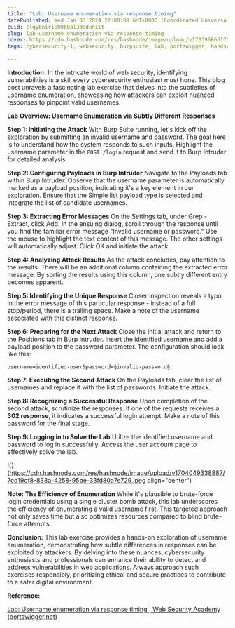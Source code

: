 ```yaml
---
title: "Lab: Username enumeration via response timing"
datePublished: Wed Jan 03 2024 22:00:09 GMT+0000 (Coordinated Universal Time)
cuid: clqybniri00060al3deduhzit
slug: lab-username-enumeration-via-response-timing
cover: https://cdn.hashnode.com/res/hashnode/image/upload/v1703968651753/5063d159-d4f1-45b7-bdb4-bf6b38835692.png
tags: cybersecurity-1, websecurity, burpsuite, lab, portswigger, handson

---
```


**Introduction:** In the intricate world of web security, identifying vulnerabilities is a skill every cybersecurity enthusiast must hone. This blog post unravels a fascinating lab exercise that delves into the subtleties of username enumeration, showcasing how attackers can exploit nuanced responses to pinpoint valid usernames.

**Lab Overview: Username Enumeration via Subtly Different Responses**

**Step 1: Initiating the Attack** With Burp Suite running, let's kick off the exploration by submitting an invalid username and password. The goal here is to understand how the system responds to such inputs. Highlight the username parameter in the `POST /login` request and send it to Burp Intruder for detailed analysis.

**Step 2: Configuring Payloads in Burp Intruder** Navigate to the Payloads tab within Burp Intruder. Observe that the username parameter is automatically marked as a payload position, indicating it's a key element in our exploration. Ensure that the Simple list payload type is selected and integrate the list of candidate usernames.

**Step 3: Extracting Error Messages** On the Settings tab, under Grep - Extract, click Add. In the ensuing dialog, scroll through the response until you find the familiar error message "Invalid username or password." Use the mouse to highlight the text content of this message. The other settings will automatically adjust. Click OK and initiate the attack.

**Step 4: Analyzing Attack Results** As the attack concludes, pay attention to the results. There will be an additional column containing the extracted error message. By sorting the results using this column, one subtly different entry becomes apparent.

**Step 5: Identifying the Unique Response** Closer inspection reveals a typo in the error message of this particular response - instead of a full stop/period, there is a trailing space. Make a note of the username associated with this distinct response.

**Step 6: Preparing for the Next Attack** Close the initial attack and return to the Positions tab in Burp Intruder. Insert the identified username and add a payload position to the password parameter. The configuration should look like this:

```plaintext
username=identified-user&password=§invalid-password§
```

**Step 7: Executing the Second Attack** On the Payloads tab, clear the list of usernames and replace it with the list of passwords. Initiate the attack.

**Step 8: Recognizing a Successful Response** Upon completion of the second attack, scrutinize the responses. If one of the requests receives a **302 response**, it indicates a successful login attempt. Make a note of this password for the final stage.

**Step 9: Logging in to Solve the Lab** Utilize the identified username and password to log in successfully. Access the user account page to effectively solve the lab.

![](https://cdn.hashnode.com/res/hashnode/image/upload/v1704049338887/7cd19cf8-833a-4258-95be-33fd80a7e729.jpeg align="center")

**Note: The Efficiency of Enumeration** While it's plausible to brute-force login credentials using a single cluster bomb attack, this lab underscores the efficiency of enumerating a valid username first. This targeted approach not only saves time but also optimizes resources compared to blind brute-force attempts.

**Conclusion:** This lab exercise provides a hands-on exploration of username enumeration, demonstrating how subtle differences in responses can be exploited by attackers. By delving into these nuances, cybersecurity enthusiasts and professionals can enhance their ability to detect and address vulnerabilities in web applications. Always approach such exercises responsibly, prioritizing ethical and secure practices to contribute to a safer digital environment.

**Reference:**

[Lab: Username enumeration via response timing | Web Security Academy (portswigger.net)](https://portswigger.net/web-security/authentication/password-based/lab-username-enumeration-via-response-timing)